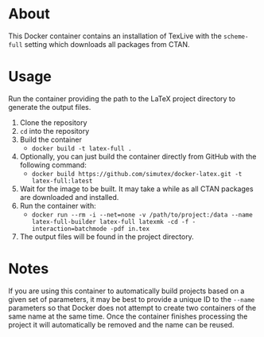 # About
This Docker container contains an installation of TexLive with the `scheme-full` setting which downloads all packages from CTAN.

# Usage
Run the container providing the path to the LaTeX project directory to generate the output files.

1. Clone the repository
2. `cd` into the repository
3. Build the container
    - `docker build -t latex-full .`
4. Optionally, you can just build the container directly from GitHub with the following command:
    - `docker build https://github.com/simutex/docker-latex.git -t latex-full:latest`
5. Wait for the image to be built. It may take a while as all CTAN packages are downloaded and installed.
6. Run the container with:
    - `docker run --rm -i --net=none -v /path/to/project:/data --name latex-full-builder latex-full latexmk -cd -f -interaction=batchmode -pdf in.tex`
7. The output files will be found in the project directory.

# Notes
If you are using this container to automatically build projects based on a given set of parameters, it may be best to provide a unique ID to the `--name` parameters so that Docker does not attempt to create two containers of the same name at the same time. Once the container finishes processing the project it will automatically be removed and the name can be reused.